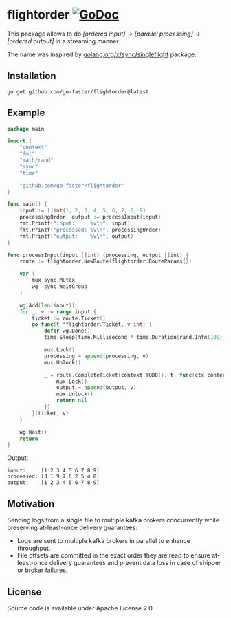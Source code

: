 # flightorder [![GoDoc](https://godoc.org/github.com/go-faster/flightorder?status.svg)](https://godoc.org/github.com/go-faster/flightorder)

This package allows to do _[ordered input] -> [parallel processing] -> [ordered output]_ in a streaming manner.

The name was inspired by [golang.org/x/sync/singleflight](https://pkg.go.dev/golang.org/x/sync/singleflight) package.

## Installation

```
go get github.com/go-faster/flightorder@latest
```

## Example

```go
package main

import (
	"context"
	"fmt"
	"math/rand"
	"sync"
	"time"

	"github.com/go-faster/flightorder"
)

func main() {
	input := []int{1, 2, 3, 4, 5, 6, 7, 8, 9}
	processingOrder, output := processInput(input)
	fmt.Printf("input:     %v\n", input)
	fmt.Printf("processed: %v\n", processingOrder)
	fmt.Printf("output:    %v\n", output)
}

func processInput(input []int) (processing, output []int) {
	route := flightorder.NewRoute(flightorder.RouteParams{})

	var (
		mux sync.Mutex
		wg  sync.WaitGroup
	)

	wg.Add(len(input))
	for _, v := range input {
		ticket := route.Ticket()
		go func(t *flightorder.Ticket, v int) {
			defer wg.Done()
			time.Sleep(time.Millisecond * time.Duration(rand.Intn(100)))

			mux.Lock()
			processing = append(processing, v)
			mux.Unlock()

			_ = route.CompleteTicket(context.TODO(), t, func(ctx context.Context) error {
				mux.Lock()
				output = append(output, v)
				mux.Unlock()
				return nil
			})
		}(ticket, v)
	}

	wg.Wait()
	return
}
```

Output:
```
input:     [1 2 3 4 5 6 7 8 9]
processed: [3 1 9 7 6 2 5 4 8]
output:    [1 2 3 4 5 6 7 8 9]
```

## Motivation

Sending logs from a single file to multiple kafka brokers concurrently while preserving at-least-once delivery guarantees:
* Logs are sent to multiple kafka brokers in parallel to enhance throughput.
* File offsets are committed in the exact order they are read to ensure at-least-once delivery guarantees and prevent data loss in case of shipper or broker failures.

## License

Source code is available under Apache License 2.0